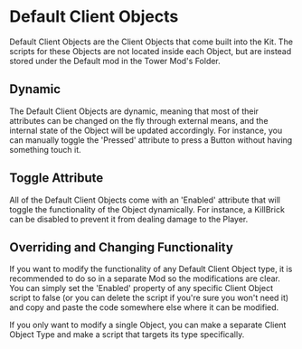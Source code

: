 # Default Client Objects

Default Client Objects are the Client Objects that come built into the Kit. The scripts for these Objects are not located inside each Object, but are instead stored under the Default mod in the Tower Mod's Folder.

## Dynamic
The Default Client Objects are dynamic, meaning that most of their attributes can be changed on the fly through external means, and the internal state of the Object will be updated accordingly. For instance, you can manually toggle the 'Pressed' attribute to press a Button without having something touch it.

## Toggle Attribute
All of the Default Client Objects come with an 'Enabled' attribute that will toggle the functionality of the Object dynamically. For instance, a KillBrick can be disabled to prevent it from dealing damage to the Player.

## Overriding and Changing Functionality
If you want to modify the functionality of any Default Client Object type, it is recommended to do so in a separate Mod so the modifications are clear. You can simply set the 'Enabled' property of any specific Client Object script to false (or you can delete the script if you're sure you won't need it) and copy and paste the code somewhere else where it can be modified.

If you only want to modify a single Object, you can make a separate Client Object Type and make a script that targets its type specifically.